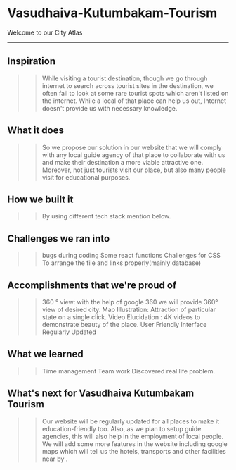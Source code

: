 # Vasudhaiva-Kutumbakam-Tourism
Welcome to our City Atlas
<img src="" widht=100%><br>
*************************************************************************************************

## Inspiration
>>While visiting a tourist destination, though we go through internet to search across tourist sites in the destination, we often fail to look at some rare tourist spots which aren't listed on the internet. While a local of that place can help us out, Internet doesn't provide us with necessary knowledge.

## What it does
>>So we propose our solution in our website that we will comply with any local guide agency of that place to collaborate with us and make their destination a more viable attractive one. Moreover, not just tourists visit our place, but also many people visit for educational purposes.

## How we built it
>>By using different tech stack mention below.

## Challenges we ran into
>>bugs during coding
>>Some react functions
>>Challenges for CSS 
>>To arrange the file and links properly(mainly database)

## Accomplishments that we're proud of
>>360 ° view: with the help of google 360 we will provide 360° view of desired city.
>>Map Illustration: Attraction of particular state on a single click. 
>>Video Elucidation : 4K videos to demonstrate beauty of the place.
>>User Friendly Interface
>>Regularly Updated

## What we learned
>>Time management
>>Team work
>>Discovered real life problem.

## What's next for  Vasudhaiva Kutumbakam Tourism
>> Our website will be regularly updated for all places to make it education-friendly too. Also, as we plan to setup guide agencies, this will also help in the employment of local people.
>>We will add some more features in the website including google maps which will tell us the hotels, transports and other facilities near by  .
